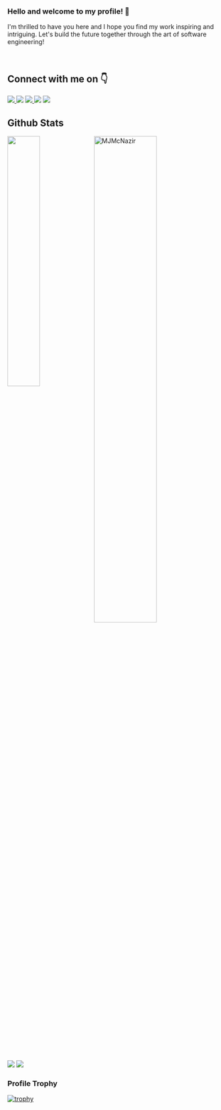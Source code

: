 ### Hello and welcome to my profile! 👋
I'm thrilled to have you here and I hope you find my work inspiring and intriguing. 
Let's build the future together through the art of software engineering!

</br>
<h2> Connect with me on 👇</h2>
<a href="https://www.linkedin.com/in/mohammad-javad-nazirzadeh-a84520a8/" target="_blank">
<img src="https://img.shields.io/badge/LinkedIn--blue" />
<a href="https://wakatime.com/@Nazirzadeh" target="_blank">
<img src="https://img.shields.io/badge/WakaTime--darkblue" ;></img></a>
<a href="https://discussions.unity.com/u/nazirzadeh/summary/" target="_blank">
<img src="https://img.shields.io/badge/Unity Discussions--green" />
<a href="https://www.hackerrank.com/javad_nazirzadeh" target="_blank">
<img src="https://img.shields.io/badge/HackerRank--darkgreen" ;></img></a>
<a href="https://leetcode.com/MJMcNazir/" target="_blank">
<img src="https://img.shields.io/badge/LeetCode--darkorange" ;></img></a>
<br/> 

<h2> Github Stats </h2> 
<a href="https://github.com/MJMcNazir/github-readme-stats"><img align="left" width="38%" src="https://github-readme-stats.vercel.app/api/top-langs/?username=MJMcNazir&layout=compact&theme=tokyonight" /></a>
<img width="53%" src="https://github-readme-streak-stats.herokuapp.com/?user=MJMcNazir&theme=tokyonight" alt="MJMcNazir" />
<br/>

![](https://komarev.com/ghpvc/?username=MJMcNazir&color=brightgreen)
![](https://visitor-badge.glitch.me/badge?page_id=MJMcNazir.MJMcNazir)

### Profile Trophy
[![trophy](https://github-profile-trophy.vercel.app/?username=MJMcNazir&theme=monokai&no-bg=true&no-frame=true&column=8&margin-w=15&margin-h=15&rank=SSS,SS,S,AAA,AA,A,B,C,SECRET)](https://github.com/MJMcNazir/github-profile-trophy#about-rank)

<!--
**MJMcNazir/MJMcNazir** is a ✨ _special_ ✨ repository because its `README.md` (this file) appears on your GitHub profile.

Here are some ideas to get you started:

- 🔭 I’m currently working on ...
- 🌱 I’m currently learning ...
- 👯 I’m looking to collaborate on ...
- 🤔 I’m looking for help with ...
- 💬 Ask me about ...
- 📫 How to reach me: ...
- 😄 Pronouns: ...
- ⚡ Fun fact: ...
-->
